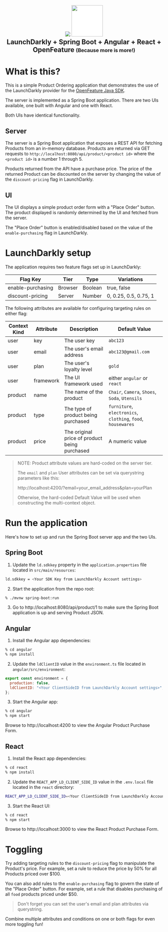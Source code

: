 <h2 align="center">
    <img src="https://i.ibb.co/DM8pSyX/image-1.png" />
    <img src="https://i.ibb.co/Ctpv8d4/oflogo.png" style="background-color:#ffffff;width:100px;height:100px;"/>
    <br>
    LaunchDarkly + Spring Boot + Angular + React + OpenFeature
<font size="3">(Because more is more!)</font>

</h2>

# What is this?

This is a simple Product Ordering application that demonstrates the use of the LaunchDarkly provider for the [OpenFeature Java SDK](https://openfeature.org).

The server is implemented as a Spring Boot application. There are two UIs available, one built with Angular and one with React.

Both UIs have identical functionality.

## Server

The server is a Spring Boot application that exposes a REST API for fetching Products from an in-memory database. Products are returned via GET requests to `http://localhost:8080/api/product/<product id>` where the `<product id>` is a number 1 through 5.

Products returned from the API have a purchase price. The price of the returned Product can be discounted on the server by changing the value of the `discount-pricing` flag in LaunchDarkly.

## UI

The UI displays a simple product order form with a "Place Order" button. The product displayed is randomly determined by the UI and fetched from the server.

The "Place Order" button is enabled/disabled based on the value of the `enable-purchasing` flag in LaunchDarkly.

# LaunchDarkly setup

The application requires two feature flags set up in LaunchDarkly:

| Flag Key          | Tier    | Type    | Variations            |
| ----------------- | ------- | ------- | --------------------- |
| enable-purchasing | Browser | Boolean | true, false           |
| discount-pricing  | Server  | Number  | 0, 0.25, 0.5, 0.75, 1 |

The following attributes are available for configuring targeting rules on either flag:

| Context Kind | Attribute | Description                                   | Default Value                                                |
| ------------ | --------- | --------------------------------------------- | ------------------------------------------------------------ |
| user         | key       | The user key                                  | `abc123`                                                     |
| user         | email     | The user's email address                      | `abc123@gmail.com`                                           |
| user         | plan      | The user's loyalty level                      | `gold`                                                       |
| user         | framework | The UI framework used                         | either `angular` or `react`                                  |
| product      | name      | The name of the product                       | `Chair`, `Camera`, `Shoes`, `Soda`, `Utensils`               |
| product      | type      | The type of product being purchased           | `furniture`, `electronics`, `clothing`, `food`, `housewares` |
| product      | price     | The original price of product being purchased | A numeric value                                              |

> NOTE: Product attribute values are hard-coded on the server tier.
>
> The `email` and `plan` User attributes can be set via querystring parameters like this:
>
> http://localhost:4200/?email=your_email_address&plan=yourPlan
>
> Otherwise, the hard-coded Default Value will be used when constructing the multi-context object.

# Run the application

Here's how to set up and run the Spring Boot server app and the two UIs.

## Spring Boot

1. Update the `ld.sdkkey` property in the `application.properties` file located in `src/main/resources`:

```bash
ld.sdkkey = <Your SDK Key from LaunchDarkly Account settings>
```

2. Start the application from the repo root:

```bash
% ./mvnw spring-boot:run
```

3. Go to http://localhost:8080/api/product/1 to make sure the Spring Boot application is up and serving Product JSON.

## Angular

1. Install the Angular app dependencies:

```bash
% cd angular
% npm install
```

2. Update the `ldClientID` value in the `environment.ts` file located in `angular/src/environment`:

```js
export const environment = {
  production: false,
  ldClientID: "<Your ClientSideID from LaunchDarkly Account settings>",
};
```

3. Start the Angular app:

```bash
% cd angular
% npm start
```

Browse to http://localhost:4200 to view the Angular Product Purchase Form.

## React

1. Install the React app dependencies:

```bash
% cd react
% npm install
```

2. Update the `REACT_APP_LD_CLIENT_SIDE_ID` value in the `.env.local` file located in the `react` directory:

```bash
REACT_APP_LD_CLIENT_SIDE_ID=<Your ClientSideID from LaunchDarkly Account settings>
```

3. Start the React UI:

```bash
% cd react
% npm start
```

Browse to http://localhost:3000 to view the React Product Purchase Form.

# Toggling

Try adding targeting rules to the `discount-pricing` flag to manipulate the Product's price. For example, set a rule to reduce the price by 50% for all Products priced over $100.

You can also add rules to the `enable-purchasing` flag to govern the state of the "Place Order" button. For example, set a rule that disables purchasing of all `food` products priced under $50.

> Don't forget you can set the user's email and plan attributes via querystring.

Combine multiple attributes and conditions on one or both flags for even more toggling fun!

